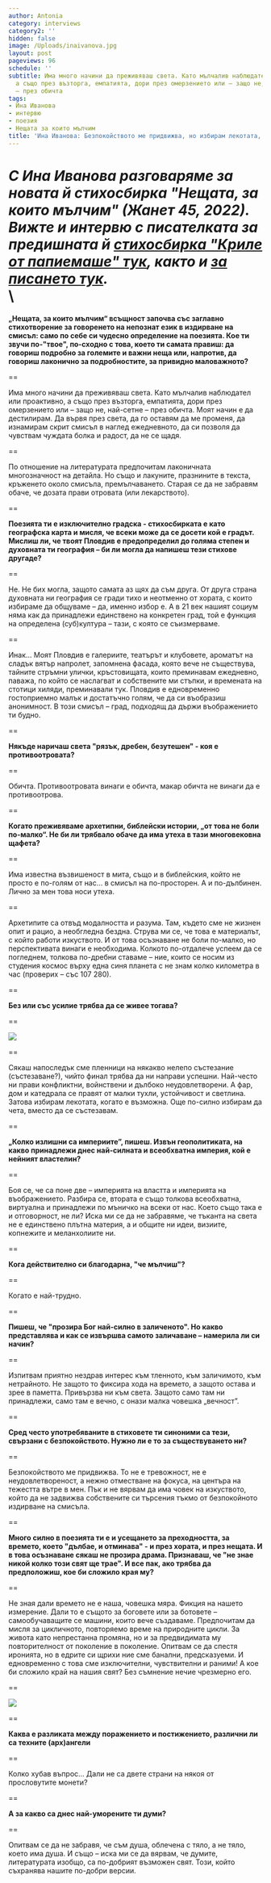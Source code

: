 ```yaml
---
author: Antonia
category: interviews
category2: ''
hidden: false
image: /Uploads/inaivanova.jpg
layout: post
pageviews: 96
schedule: ''
subtitle: Има много начини да преживяваш света. Като мълчалив наблюдател или проактивно,
  а също през възторга, емпатията, дори през омерзението или – защо не, най-сетне
  – през обичта
tags:
- Ина Иванова
- интервю
- поезия
- Нещата за които мълчим
title: 'Ина Иванова: Безпокойството ме придвижва, но избирам лекотата, когато е възможно'
---
```


*С Ина Иванова разговаряме за новата й стихосбирка "Нещата, за които мълчим" (Жанет 45, 2022). Вижте и интервю с писателката за предишната й [стихосбирка "Криле от папиемаше" тук](https://literaturnirazgovori.com/interviews/2020/01/07/09-34-%D0%B8%D0%BD%D0%B0-%D0%B8%D0%B2%D0%B0%D0%BD%D0%BE%D0%B2%D0%B0-%D0%BF%D1%80%D0%B5%D0%BE%D0%B4%D0%BE%D0%BB%D1%8F%D0%B2%D0%B0%D0%BD%D0%B5%D1%82%D0%BE-%D0%BF%D1%80%D0%BE%D1%81%D1%82%D0%BE-%D1%81%D0%B8-%D1%81%D0%BB%D0%B0%D0%B3%D0%B0%D1%88-%D0%BF%D0%B0%D1%80%D1%84%D1%8E%D0%BC-%D0%B8-%D0%BE%D1%82%D0%B8%D0%B2%D0%B0%D1%88-%D0%BD%D0%B0-%D1%80%D0%B0%D0%B1%D0%BE%D1%82%D0%B0.html), както и [за писането тук](https://literaturnirazgovori.com/talks/2019/02/11/10-51-%D0%B8%D0%BD%D0%B0-%D0%B8%D0%B2%D0%B0%D0%BD%D0%BE%D0%B2%D0%B0-%D0%B4%D1%83%D0%BC%D0%B8%D1%82%D0%B5-%D1%81%D0%B0-%D0%BF%D1%80%D0%B5%D1%83%D0%BF%D0%BE%D1%82%D1%80%D0%B5%D0%B1%D0%B5%D0%BD%D0%B8-%D0%B2-%D0%B8%D0%BC%D0%B5%D1%82%D0%BE-%D0%BD%D0%B0-%D1%85%D0%B8%D0%B3%D0%B8%D0%B5%D0%BD%D0%B0%D1%82%D0%B0-%D1%82%D1%80%D1%8F%D0%B1%D0%B2%D0%B0-%D0%B4%D0%B0-%D1%81%D0%B5-%D0%BF%D0%B8%D1%88%D0%B5-%D0%BF%D0%BE-%D0%BC%D0%B0%D0%BB%D0%BA%D0%BE.html).*\
\
==

**„Нещата, за които мълчим“ всъщност започва със заглавно стихотворение за говоренето на непознат език в издирване на смисъл: само по себе си чудесно определение на поезията. Кое ти звучи по-"твое", по-сходно с това, което ти самата правиш: да говориш подробно за големите и важни неща или, напротив, да говориш лаконично за подробностите, за привидно маловажното?** 

\==

Има много начини да преживяваш света. Като мълчалив наблюдател или проактивно, а също през възторга, емпатията, дори през омерзението или – защо не, най-сетне – през обичта. Моят начин е да дестилирам. Да вървя през света, да го оставям да ме променя, да изнамирам скрит смисъл в наглед ежедневното, да си позволя да чувствам чуждата болка и радост, да не се щадя.

\==

По отношение на литературата предпочитам лаконичната многозначност на детайла. Но също и лакуните, празнините в текста, кръженето около смисъла, премълчаването. Старая се да не забравям обаче, че дозата прави отровата (или лекарството).

\==

**Поезията ти е изключително градска - стихосбирката е като географска карта и мисля, че всеки може да се досети кой е градът. Мислиш ли, че твоят Пловдив е предопределил до голяма степен и духовната ти география – би ли могла да напишеш тези стихове другаде?**

\==

Не. Не бих могла, защото самата аз щях да съм друга. От друга страна духовната ни география се гради тихо и неотменно от хората, с които избираме да общуваме – да, именно избор е. А в 21 век нашият социум няма как да принадлежи единствено на конкретен град, той е функция на определена (суб)култура – тази, с която се съизмерваме.

\==

Инак… Моят Пловдив е галериите, театърът и клубовете, ароматът на сладък вятър напролет, запомнена фасада, която вече не съществува, тайните стръмни улички, кръстовищата, които преминавам ежедневно, паважа, по който се наслагват и собствените ми стъпки, и времената на стотици хиляди, преминавали тук. Пловдив е едновременно гостоприемно малък и достатъчно голям, че да си въобразиш анонимност. В този смисъл – град, подходящ да държи въображението ти будно.

\==

**Някъде наричаш света "рязък, дребен, безутешен" - коя е противоотровата?**

\==

Обичта. Противоотровата винаги е обичта, макар обичта не винаги да е противоотрова.

\==

**Когато преживяваме архетипни, библейски истории, „от това не боли по-малко“. Не би ли трябвало обаче да има утеха в тази многовековна щафета?**

\==

Има известна възвишеност в мита, също и в библейския, който не просто е по-голям от нас… в смисъл на по-просторен. А и по-дълбинен. Лично за мен това носи утеха.

\==

Архетипите са отвъд модалността и разума. Там, където сме не жизнен опит и рацио, а необгледна бездна. Струва ми се, че това е материалът, с който работи изкуството. И от това осъзнаване не боли по-малко, но перспективата винаги е необходима. Колкото по-отдалече успеем да се погледнем, толкова по-дребни ставаме – ние, които се носим из студения космос върху една синя планета с не знам колко километра в час (проверих – със 107 280). 

\==

**Без или със усилие трябва да се живее тогава?** 

\==

![](/Uploads/inaivanovanestatacover.jpg)

\==

Сякаш напоследък сме пленници на някакво нелепо състезание (състезаване?), чийто финал трябва да ни направи успешни. Най-често ни прави конфликтни, войнствени и дълбоко неудовлетворени. А фар, дом и катедрала се правят от малки тухли, устойчивост и светлина. Затова избирам лекотата, когато е възможна. Още по-силно избирам да чета, вместо да се състезавам.

\==

**„Колко излишни са империите”, пишеш. Извън геополитиката, на какво принадлежи днес най-силната и всеобхватна империя, кой е нейният властелин?**

\==

Боя се, че са поне две – империята на властта и империята на въображението. Разбира се, втората е също толкова всеобхватна, виртуална и принадлежи по мъничко на всеки от нас. Което също така е и отговорност, не ли? Иска ми се да не забравяме, че тъканта на света не е единствено плътна материя, а и общите ни идеи, визиите, копнежите и меланхолиите ни.

\==

**Кога действително си благодарна, "че мълчиш"?**

\==

Когато е най-трудно.

\==

**Пишеш, че "прозира Бог най-силно в заличеното". Но какво представлява и как се извършва самото заличаване – намерила ли си начин?**

\==

Изпитвам приятно нездрав интерес към тленното, към заличимото, към нетрайното. Не защото то фиксира хода на времето, а защото остава и зрее в паметта. Привързва ни към света. Защото само там ни принадлежи, само там е вечно, с онази малка човешка „вечност”.

\==

**Сред често употребяваните в стиховете ти синоними са тези, свързани с безпокойството. Нужно ли е то за съществуването ни?**

\==

Безпокойството ме придвижва. То не е тревожност, не е неудовлетвореност, а нежно отместване на фокуса, на центъра на тежестта вътре в мен. Пък и не вярвам да има човек на изкуството, който да не задвижва собствените си търсения тъкмо от безпокойното издирване на смисъла.

\==

**Много силно в поезията ти е и усещането за преходността, за времето, което "дълбае, и отминава" - и през хората, и през нещата. И в това осъзнаване сякаш не прозира драма. Признаваш, че "не знае никой колко този свят ще трае". И все пак, ако трябва да предположиш, кое би сложило края му?**

\==

Не зная дали времето не е наша, човешка мяра. Фикция на нашето измерение. Дали то е същото за боговете или за ботовете – самообучаващите се машини, които вече създаваме. Предпочитам да мисля за цикличното, повторяемо време на природните цикли. За живота като непрестанна промяна, но и за предвидимата му повторителност от поколение в поколение. Опитвам се да спестя иронията, но в едрите си щрихи ние сме банални, предсказуеми. И едновременно с това сме изключителни, чувствителни и раними! А кое би сложило край на нашия свят? Без съмнение нечие чрезмерно его.

\==

![](/Uploads/krileotpapaiemashemid.jpg)

\==

**Каква е разликата между поражението и постижението, различни ли са техните (арх)ангели**

\==

Колко хубав въпрос… Дали не са двете страни на някоя от прословутите монети?

\==

**А за какво са днес най-уморените ти думи?**

\==

Опитвам се да не забравя, че съм душа, облечена с тяло, а не тяло, което има душа. И също – иска ми се да вярвам, че думите, литературата изобщо, са по-добрият възможен свят. Този, който съхранява нашите по-добри версии.